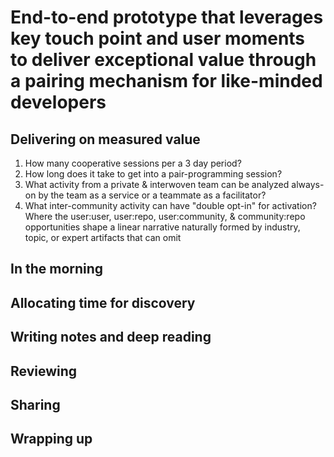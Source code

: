 # End-to-end prototype that leverages key touch point and user moments to deliver exceptional value through a pairing mechanism for like-minded developers

## Delivering on measured value
1. How many cooperative sessions per a 3 day period?
2. How long does it take to get into a pair-programming session?
3. What activity from a private & interwoven team can be analyzed always-on by the team as a service or a teammate as a facilitator?
4. What inter-community activity can have "double opt-in" for activation? Where the user:user, user:repo, user:community, & community:repo opportunities shape a linear narrative naturally formed by industry, topic, or expert artifacts that can omit  


## In the morning

## Allocating time for discovery


## Writing notes and deep reading


## Reviewing

## Sharing

## Wrapping up
